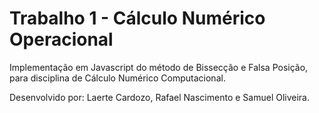 # Trabalho 1 - Cálculo Numérico Operacional

Implementação em Javascript do método de Bissecção e Falsa Posição, para disciplina de Cálculo Numérico Computacional.

Desenvolvido por: Laerte Cardozo, Rafael Nascimento e Samuel Oliveira.
